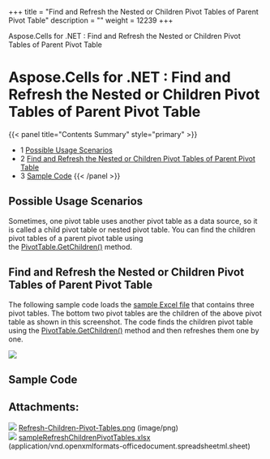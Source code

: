 +++
title = "Find and Refresh the Nested or Children Pivot Tables of Parent Pivot Table" 
description = "" 
weight = 12239 
+++

Aspose.Cells for .NET : Find and Refresh the Nested or Children Pivot Tables of Parent Pivot Table  

# Aspose.Cells for .NET : Find and Refresh the Nested or Children Pivot Tables of Parent Pivot Table


{{< panel title="Contents Summary" style="primary" >}}
*   1 [Possible Usage Scenarios](#FindandRefreshtheNestedorChildrenPivotTablesofParentPivotTable-PossibleUsageScenarios)
*   2 [Find and Refresh the Nested or Children Pivot Tables of Parent Pivot Table](#FindandRefreshtheNestedorChildrenPivotTablesofParentPivotTable-FindandRefreshtheNestedorChildrenPivotTablesofParentPivotTable)
*   3 [Sample Code](#FindandRefreshtheNestedorChildrenPivotTablesofParentPivotTable-SampleCode)
{{< /panel >}}
 

## Possible Usage Scenarios

Sometimes, one pivot table uses another pivot table as a data source, so it is called a child pivot table or nested pivot table. You can find the children pivot tables of a parent pivot table using the [PivotTable.GetChildren()](https://apireference.aspose.com/net/cells/aspose.cells.pivot/pivottable/methods/getchildren) method.

## Find and Refresh the Nested or Children Pivot Tables of Parent Pivot Table

The following sample code loads the [sample Excel file](https://docs2.aspose.com/cells/net/attachments/61540682/61767747.xlsx) that contains three pivot tables. The bottom two pivot tables are the children of the above pivot table as shown in this screenshot. The code finds the children pivot table using the [PivotTable.GetChildren()](https://apireference.aspose.com/net/cells/aspose.cells.pivot/pivottable/methods/getchildren) method and then refreshes them one by one.

![](https://docs2.aspose.com/cells/net/attachments/61540682/61767748.png)

## Sample Code

## Attachments:

![](https://docs2.aspose.com/cells/net/images/icons/bullet_blue.gif) [Refresh-Children-Pivot-Tables.png](https://docs2.aspose.com/cells/net/attachments/61540682/61767748.png) (image/png)  
![](https://docs2.aspose.com/cells/net/images/icons/bullet_blue.gif) [sampleRefreshChildrenPivotTables.xlsx](https://docs2.aspose.com/cells/net/attachments/61540682/61767747.xlsx) (application/vnd.openxmlformats-officedocument.spreadsheetml.sheet)  

